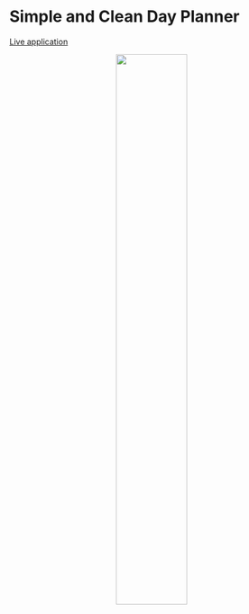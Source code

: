 # Simple and Clean Day Planner

<p><a href="https://justinbrubaker7.github.io/Day-Planner//">Live application</a></p>

<p align=center><img src="https://media.giphy.com/media/N8yHnszrFJWX3sj7Jh/giphy.gif" width=50% ></p>
